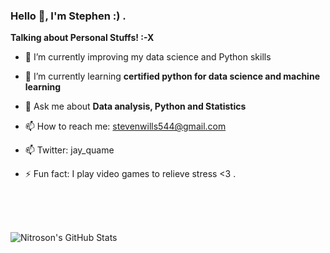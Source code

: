 ### Hello 👋, I'm Stephen :) .


**Talking about Personal Stuffs! :-X**


- 🔭 I’m currently improving my data science and Python skills

- 🌱 I’m currently learning **certified python for data science and machine learning**

- 💬 Ask me about **Data analysis, Python and Statistics**

- 📫 How to reach me: stevenwills544@gmail.com

- 📫 Twitter: jay_quame

- ⚡ Fun fact: I play video games to relieve stress <3 .
</br>

<br></br>
![Nitroson's GitHub Stats](https://github-readme-stats.vercel.app/api?username=Nitroson&show_icons=true&hide_border=true)
